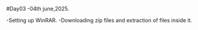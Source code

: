 #Day03 -04th june,2025.

 -Setting up WinRAR.
 -Downloading zip files and extraction of files inside it.
